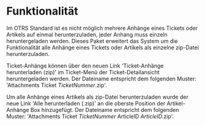 # Funktionalität

Im OTRS Standard ist es nicht möglich mehrere Anhänge eines Tickets oder Artikels auf einmal herunterzuladen, jeder Anhang muss einzeln heruntergeladen werden. Dieses Paket erweitert das System um die Funktionalität alle Anhänge eines Tickets oder Artikels als einzelne zip-Datei herunterzuladen.

Ticket-Anhänge können über den neuen Link 'Ticket-Anhänge herunterladen (zip)' im Ticket-Menü der Ticket-Detailansicht heruntergeladen werden. Der Dateiname entspricht dem folgenden Muster: 'Attachments Ticket *TicketNummer*.zip'.

Um alle Anhänge eines Artikels als zip-Datei herunterzuladen wurde der neue Link 'Alle herunterladen (.zip)' an die oberste Position der Artikel-Anhänge Box hinzugefügt. Der Dateiname entspricht dem folgenden Muster: 'Attachments Ticket *TicketNummer* ArticleID *ArticleID*.zip'.